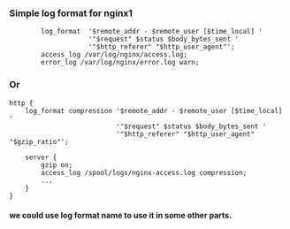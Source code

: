 ### Simple log format for nginx1
```
        log_format  '$remote_addr - $remote_user [$time_local] '
                    '"$request" $status $body_bytes_sent '
                    '"$http_referer" "$http_user_agent"';
        access_log /var/log/nginx/access.log;
        error_log /var/log/nginx/error.log warn;
```

### Or

```
http {
    log_format compression '$remote_addr - $remote_user [$time_local] '
                           '"$request" $status $body_bytes_sent '
                           '"$http_referer" "$http_user_agent" "$gzip_ratio"';

    server {
        gzip on;
        access_log /spool/logs/nginx-access.log compression;
        ...
    }
}
```

#### we could use log format name to use it in some other parts.

